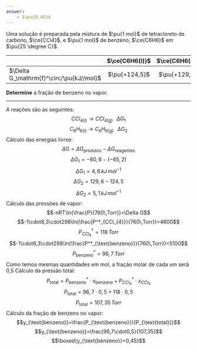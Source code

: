 ```yaml
---
answer:
    - $\pu{0,45}$
---
```


Uma solução é preparada pela mistura de $\pu{1 mol}$ de tetracloreto de carbono, $\ce{CCl4}$, e $\pu{1 mol}$ de benzeno, $\ce{C6H6}$ em $\pu{25 \degree C}$.

|                                          | $\ce{C6H6(l)}$ | $\ce{C6H6(g)}$ | $\ce{CCl4(l)}$ | $\ce{CCl4(g)}$ |
| ---------------------------------------- | :------------: | :------------: | :------------: | :------------: |
| $\Delta G_\mathrm{f}^\circ/\pu{kJ//mol}$ | $\pu{+124,5}$  | $\pu{+129,6}$  |  $\pu{-65,2}$  |  $\pu{-60,6}$  |

**Determine** a fração de benzeno no vapor.

---

A reações são as seguintes:
$$CCl_{4(l)}\rightarrow CCl_{4(g)}\;\;\;\Delta G_{1}$$
$$C_6H_{6(l)}\rightarrow C_{6}H_{6(g)}\;\;\;\Delta G_{2}$$
Cálculo das energias livrse:
$$\Delta G=\Delta G_{\text{produtos}}-\Delta G_{\text{reagentes}}$$
$$\Delta G_{1}=-60,6-(-65,2)$$
$$\Delta G_{1}=4,6\,kJ\,mol^{-1}$$
$$\Delta G_{2}=129,6-124,5$$
$$\Delta G_{2}=5,1\,kJ\,mol^{-1}$$
Cálculo das pressões de vapor:
$$-nRT\ln(\frac{P}{760\,Torr})=\Delta G$$
$$-1\cdot8,3\cdot298\ln(\frac{P^*_{CCl_{4}}}{760\,Torr})=4600$$
$$P^{*}_{CCl_{4}}=118\,Torr$$
$$-1\cdot8,3\cdot298\ln(\frac{P^*_{\text{benzeno}}}{760\,Torr})=5100$$
$$P^{*}_{\text{benzeno}}=96,7\,Torr$$
Como temos mesmas quantidades em mol, a fração molar de cada um será 0,5
Cálculo da pressão total:
$$P_{\text{total}}=P^{*}_{\text{benzeno}}\cdot x_{\text{benzeno}} +P^{*}_{CCl_{4}}\cdot x_{CCl_{4}}$$
$$P_{\text{total}}=96,7\cdot0,5+118\cdot0,5$$
$$P_{\text{total}}=107,35\,Torr$$
Cálculo da fração de benzeno no vapor:
$$y_{\text{benzeno}}=\frac{P_{\text{benzeno}}}{P_{\text{total}}}$$
$$y_{\text{benzeno}}=\frac{96,7\cdot0,5}{107,35}$$
$$\boxed{y_{\text{benzeno}}=0,45}$$
